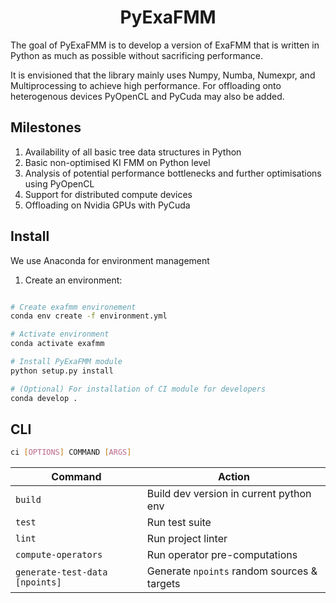 <h1 align='center'>
PyExaFMM
</h1>

The goal of PyExaFMM is to develop a version of ExaFMM that is written in Python as much as possible without sacrificing performance.

It is envisioned that the library mainly uses Numpy, Numba, Numexpr, and Multiprocessing to achieve high performance. For offloading onto heterogenous
devices PyOpenCL and PyCuda may also be added.

## Milestones

1) Availability of all basic tree data structures in Python
1) Basic non-optimised KI FMM on Python level
1) Analysis of potential performance bottlenecks and further optimisations using PyOpenCL
1) Support for distributed compute devices
1) Offloading on Nvidia GPUs with PyCuda

## Install

We use Anaconda for environment management

1) Create an environment:

```bash

# Create exafmm environement
conda env create -f environment.yml

# Activate environment
conda activate exafmm

# Install PyExaFMM module
python setup.py install

# (Optional) For installation of CI module for developers
conda develop .
```

## CLI

```bash
ci [OPTIONS] COMMAND [ARGS]
```

|Command    | Action |
|---	    |---	 |
| `build`	| Build dev version in current python env |
| `test`	| Run test suite	|
| `lint`	| Run project linter 	|
| `compute-operators` | Run operator pre-computations |
| `generate-test-data [npoints]` | Generate `npoints` random sources & targets|
